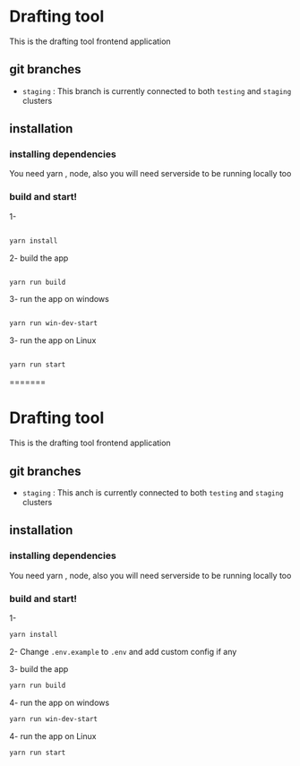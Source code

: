 # Drafting tool  

This is the drafting tool frontend application 



## git branches 

- `staging` : This branch is currently connected to both  `testing` and `staging` clusters



## installation 



### installing dependencies 

You need yarn , node, also you will need serverside to be running locally too



### build and start! 

1- 

```bash

yarn install

```



2- build the app 

```bash

yarn run build

```



3- run the app on windows

```bash

yarn run win-dev-start

```



3- run the app on Linux

```bash

yarn run start

```



=======
# Drafting tool  
This is the drafting tool frontend application 

## git branches 
- `staging` : This anch is currently connected to both  `testing` and `staging` clusters

## installation 

### installing dependencies 
You need yarn , node, also you will need serverside to be running locally too

### build and start! 
1- 
```bash
yarn install
```
2- Change `.env.example` to `.env` and add custom config if any

3- build the app 
```bash
yarn run build
```

4- run the app on windows
```bash
yarn run win-dev-start
```

4- run the app on Linux
```bash
yarn run start
```